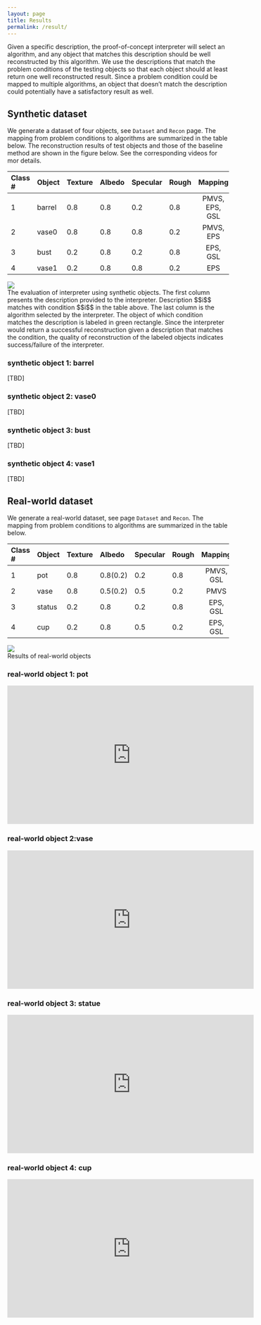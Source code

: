 ```yaml
---
layout: page
title: Results
permalink: /result/
---
```


Given a specific description, the proof-of-concept interpreter will select an algorithm, and any object that matches this description should be well reconstructed by this algorithm. We use the descriptions that match the problem conditions of the testing objects so that each object should at least return one well reconstructed result. Since a problem condition could be mapped to multiple algorithms, an object that doesn’t match the description could potentially have a satisfactory result as well.

## Synthetic dataset
We generate a dataset of four objects, see `Dataset` and `Recon` page. The mapping from problem conditions to algorithms are summarized in the table below. The reconstruction results of test objects and those of the baseline method are shown in the figure below. See the corresponding videos for mor details.

| Class # | Object | Texture | Albedo | Specular | Rough | Mapping |
| :------ | :----- | :------ | :----- | :------- | :---- | :-----: |
| 1       | barrel | 0.8     | 0.8    | 0.2      | 0.8   | PMVS, EPS, GSL |
| 2       | vase0  | 0.8     | 0.8    | 0.8      | 0.2   | PMVS, EPS |
| 3       | bust   | 0.2     | 0.8    | 0.2      | 0.8   | EPS, GSL |
| 4       | vase1  | 0.2     | 0.8    | 0.8      | 0.2   | EPS |

<div class="imgcap">
<img src="{{site.url}}/{{site.baseurl}}/assets/results/synth.png" style="border:none;">
<div class="thecap">The evaluation of interpreter using synthetic objects. The first column presents the description provided to the interpreter. Description $$i$$ matches with condition $$i$$ in the table above. The last column is the algorithm selected by the interpreter. The object of which condition matches the description is labeled in green rectangle. Since the interpreter would return a successful reconstruction given a description that matches the condition, the quality of reconstruction of the labeled objects indicates success/failure of the interpreter.</div>
</div>

### synthetic object 1: barrel
[TBD]

### synthetic object 2: vase0
[TBD]

### synthetic object 3: bust
[TBD]

### synthetic object 4: vase1
[TBD]


## Real-world dataset
We generate a real-world dataset, see page `Dataset` and `Recon`. The mapping from problem conditions to algorithms are summarized in the table below.

| Class # | Object | Texture | Albedo | Specular | Rough | Mapping |
| :------ | :----- | :------ | :----- | :------- | :---- | :-----: |
| 1       | pot    | 0.8     |0.8(0.2)| 0.2      | 0.8   | PMVS, GSL |
| 2       | vase   | 0.8     |0.5(0.2)| 0.5      | 0.2   | PMVS |
| 3       | status | 0.2     | 0.8    | 0.2      | 0.8   | EPS, GSL |
| 4       | cup    | 0.2     | 0.8    | 0.5      | 0.2   | EPS, GSL |

<div class="imgcap">
<img src="{{site.url}}/{{site.baseurl}}/assets/results/real.png" style="border:none;">
<div class="thecap">Results of real-world objects</div>
</div>

### real-world object 1: pot
<iframe width="560" height="315" src="https://www.youtube.com/embed/eI83_ww79YY" frameborder="0" allowfullscreen></iframe>

### real-world object 2:vase
<iframe width="560" height="315" src="https://www.youtube.com/embed/lz7_c8o4FHo" frameborder="0" allowfullscreen></iframe>

### real-world object 3: statue
<iframe width="560" height="315" src="https://www.youtube.com/embed/riQifaIcMdg" frameborder="0" allowfullscreen></iframe>

### real-world object 4: cup
<iframe width="560" height="315" src="https://www.youtube.com/embed/K0TpjIC07Vk" frameborder="0" allowfullscreen></iframe>
